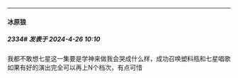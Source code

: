 ﻿
*****

####  冰原狼  
##### 2334#       发表于 2024-4-26 10:10

我都不敢想七星这一集要是学神来做我会哭成什么样，成功召唤塑料瓶和七星唱歌如果有好的演出完全可以再上N个档次，有点可惜

